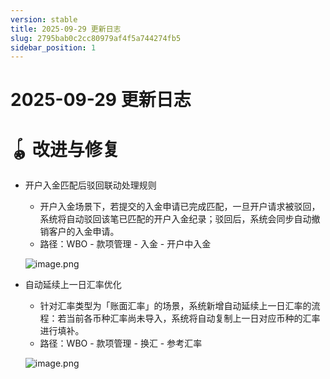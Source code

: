 ```yaml
---
version: stable
title: 2025-09-29 更新日志
slug: 2795bab0c2cc80979af4f5a744274fb5
sidebar_position: 1
---
```



# 2025-09-29 更新日志


# 🪀 改进与修复

- 开户入金匹配后驳回联动处理规则
    - 开户入金场景下，若提交的入金申请已完成匹配，一旦开户请求被驳回，系统将自动驳回该笔已匹配的开户入金纪录；驳回后，系统会同步自动撤销客户的入金申请。
    - 路径：WBO - 款项管理 - 入金 - 开户中入金

    ![image.png](/assets/a4b63f4f837ec0511b0c2a080f676dfb.png)

- 自动延续上一日汇率优化
    - 针对汇率类型为「账面汇率」的场景，系统新增自动延续上一日汇率的流程：若当前各币种汇率尚未导入，系统将自动复制上一日对应币种的汇率进行填补。
    - 路径：WBO - 款项管理 - 换汇 - 参考汇率

    ![image.png](/assets/68184f9afb963fa0254ff771dc32e44b.png)

